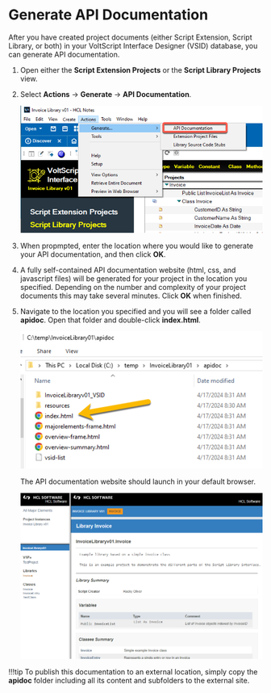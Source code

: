 # Generate API Documentation

After you have created project documents (either Script Extension, Script Library, or both) in your VoltScript Interface Designer (VSID) database, you can generate API documentation.  

1. Open either the **Script Extension Projects** or the **Script Library Projects** view.
2. Select **Actions** &rarr; **Generate** &rarr; **API Documentation**.

    ![Generate API Documentation - Action](../assets/images/howto/generateapi/api-generate-action.png)

3. When propmpted, enter the location where you would like to generate your API documentation, and then click **OK**.  

    <!--![Generate API Documentation - Location](../assets/images/howto/generateapi/vss-generate-location.png)-->

4. A fully self-contained API documentation website (html, css, and javascript files) will be generated for your project in the location you specified. Depending on the number and complexity of your project documents this may take several minutes. Click **OK** when finished. 

5. Navigate to the location you specified and you will see a folder called **apidoc**.  Open that folder and double-click **index.html**.  

    ![Generate API Documentation - index](../assets/images/howto/generateapi/api-documentation-index.png)

    The API documentation website should launch in your default browser. 

    ![Generate API Documentation - Website](../assets/images/howto/generateapi/api-documentation-website.png)


!!!tip
    To publish this documentation to an external location, simply copy the **apidoc** folder including all its content and subfolders to the external site. 

    


